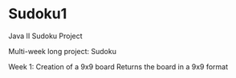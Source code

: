 # Sudoku1
Java II Sudoku Project

Multi-week long project: Sudoku

Week 1: 
Creation of a 9x9 board
Returns the board in a 9x9 format

